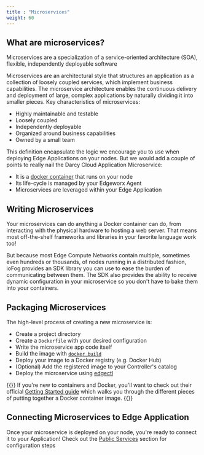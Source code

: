 ```yaml
---
title : "Microservices"
weight: 60
---
```


## What are microservices?

Microservices are a specialization of a service-oriented architecture (SOA), flexible, independently
deployable software

Microservices are an architectural style that structures an application as a collection of loosely
coupled services, which implement business capabilities. The microservice architecture enables the
continuous delivery and deployment of large, complex applications by naturally dividing it into
smaller pieces. Key characteristics of microservices:

* Highly maintainable and testable
* Loosely coupled
* Independently deployable
* Organized around business capabilities
* Owned by a small team

This definition encapsulate the logic we encourage you to use when deploying Edge Applications on
your nodes. But we would add a couple of points to really nail the Darcy Cloud Application
Microservice:

* It is a [docker container](https://www.docker.com/resources/what-container) that runs on your node
* Its life-cycle is managed by your Edgeworx Agent
* Microservices are leveraged within your Edge Application

## Writing Microservices

Your microservices can do anything a Docker container can do, from interacting with the physical
hardware to hosting a web server. That means most off-the-shelf frameworks and libraries in your
favorite language work too!

But because most Edge Compute Networks contain multiple, sometimes even hundreds or thousands, of
nodes running in a distributed fashion, ioFog provides an SDK library you can use to ease the burden
of communicating between them. The SDK also provides the ability to receive dynamic configuration in
your microservice so you don't have to bake them into your containers.

## Packaging Microservices

The high-level process of creating a new microservice is:

* Create a project directory
* Create a `Dockerfile` with your desired configuration
* Write the microservice app code itself
* Build the image
  with [`docker build`](https://docs.docker.com/engine/reference/commandline/build/)
* Deploy your image to a Docker registry (e.g. Docker Hub)
* (Optional) Add the registered image to your Controller's catalog
* Deploy the microservice using [edgectl](../get-started-edgectl/)


{{<alert>}} If you're new to containers and Docker, you'll want to check out their
official [Getting Started guide](https://docs.docker.com/get-started/) which walks you through the
different pieces of putting together a Docker container image. {{</alert>}}

## Connecting Microservices to Edge Application

Once your microservice is deployed on your node, you're ready to connect it to your Application!
Check out the [Public Services](public-services.md) section for configuration steps
